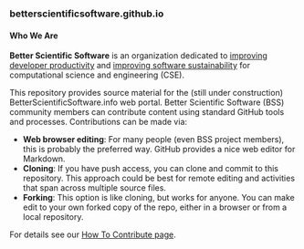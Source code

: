 ### betterscientificsoftware.github.io

#### Who We Are
 
**Better Scientific Software** is an organization dedicated to [improving developer productivity](WhatisProductivity.md) and [improving software sustainability](WhatisSustainability.md) for computational science and engineering (CSE).

This repository provides source material for the (still under construction) BetterScientificSoftware.info web portal. Better Scientific Software (BSS) community members can contribute content using standard GitHub tools and processes. Contributions can be made via:
* **Web browser editing**:  For many people (even BSS project members), this is probably the preferred way.  GitHub provides a nice web editor for Markdown.
* **Cloning**: If you have push access, you can clone and commit to this repository.  This approach could be best for remote editing and activities that span across multiple source files.
* **Forking**: This option is like cloning, but works for anyone.  You can make edit to your own forked copy of the repo, either in a browser or from a local repository.

For details see our [How To Contribute page](HowtoContribute.md).
